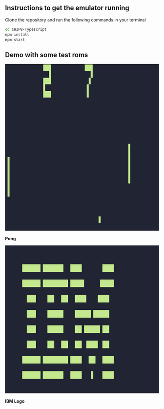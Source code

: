 ## Instructions to get the emulator running

Clone the repository and run the following commands in your terminal
```bash
cd CHIP8-Typescript
npm install
npm start
```

## Demo with some test roms
![image](./images/pong.png)

**Pong**

![image](./images/ibm.png)

**IBM Logo**
